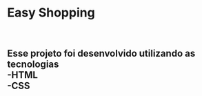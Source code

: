 <h1>Easy Shopping</h1>
<br>
<h2>Esse projeto foi desenvolvido utilizando as tecnologias
<br>
-HTML
<br>
-CSS</h2>
<img src" "/>
